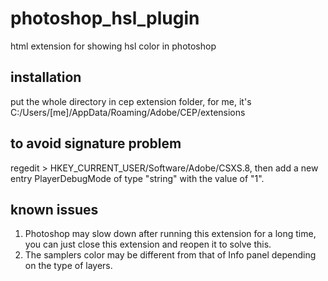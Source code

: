 # photoshop_hsl_plugin
html extension for showing hsl color in photoshop

## installation
put the whole directory in cep extension folder, for me, it's
C:/Users/[me]/AppData/Roaming/Adobe/CEP/extensions

## to avoid signature problem
regedit > HKEY_CURRENT_USER/Software/Adobe/CSXS.8, then add a new entry PlayerDebugMode of type "string" with the value of "1".


## known issues
1. Photoshop may slow down after running this extension for a long time, you can just close this extension and reopen it to solve this.
2. The samplers color may be different from that of Info panel depending on the type of layers.
